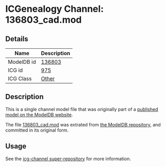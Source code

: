 # ICGenealogy Channel: 136803\_cad.mod

## Details

Name | Description
---- | -----------
ModelDB id | [136803](http://senselab.med.yale.edu/ModelDB/ShowModel.cshtml?model=136803)
ICG id | [975](http://icg.neurotheory.ox.ac.uk/channels/other/975)
ICG Class | [Other](http://icg.neurotheory.ox.ac.uk/channels/other)

## Description

This is a single channel model file that was originally part of a [published model on the ModelDB website](http://senselab.med.yale.edu/mModelDB/ShowModel.cshtml?model=136803).

The file [136803\_cad.mod](136803_cad.mod) was extrated from [the ModelDB repository](http://senselab.med.yale.edu/ModelDB/ShowModel.cshtml?model=136803), and committed in its original form.

## Usage

See the [icg-channel super-repository](https://github.com/icgenealogy/icg-channels) for more information.